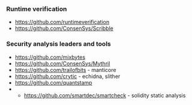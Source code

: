 ### Runtime verification

* https://github.com/runtimeverification
* https://github.com/ConsenSys/Scribble

### Security analysis leaders and tools

* https://github.com/mixbytes
* https://github.com/ConsenSys/Mythril
* https://github.com/trailofbits - manticore
* https://github.com/crytic - echidna, slither
* https://github.com/quantstamp
* * https://github.com/smartdec/smartcheck - solidity static analysis
